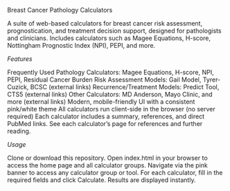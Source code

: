 Breast Cancer Pathology Calculators

A suite of web-based calculators for breast cancer risk assessment, prognostication, and treatment decision support, designed for pathologists and clinicians.
Includes calculators such as Magee Equations, H-score, Nottingham Prognostic Index (NPI), PEPI, and more.

*Features*

Frequently Used Pathology Calculators: Magee Equations, H-score, NPI, PEPI, Residual Cancer Burden
Risk Assessment Models: Gail Model, Tyrer-Cuzick, BCSC (external links)
Recurrence/Treatment Models: Predict Tool, CTS5 (external links)
Other Calculators: MD Anderson, Mayo Clinic, and more (external links)
Modern, mobile-friendly UI with a consistent pink/white theme
All calculators run client-side in the browser (no server required)
Each calculator includes a summary, references, and direct PubMed links. See each calculator’s page for references and further reading.

*Usage*

Clone or download this repository.
Open index.html in your browser to access the home page and all calculator groups.
Navigate via the pink banner to access any calculator group or tool.
For each calculator, fill in the required fields and click Calculate. Results are displayed instantly.
